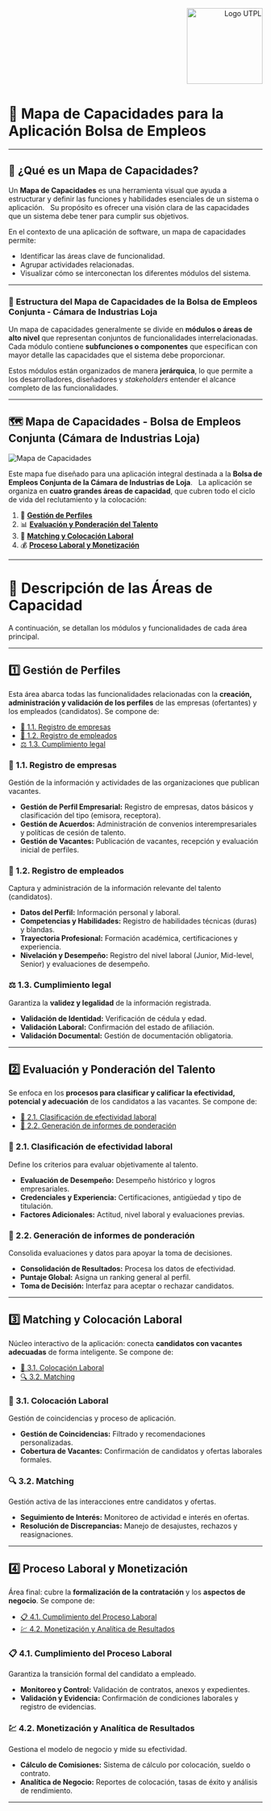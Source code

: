 <p align="right">
  <img src="https://i.postimg.cc/13qQdqZs/utpllogo.png" alt="Logo UTPL" width="150"/>
</p>

# 💼 **Mapa de Capacidades para la Aplicación Bolsa de Empleos**

---

## 🧭 ¿Qué es un Mapa de Capacidades?

Un **Mapa de Capacidades** es una herramienta visual que ayuda a estructurar y definir las funciones y habilidades esenciales de un sistema o aplicación.  
Su propósito es ofrecer una visión clara de las capacidades que un sistema debe tener para cumplir sus objetivos.

En el contexto de una aplicación de software, un mapa de capacidades permite:
- Identificar las áreas clave de funcionalidad.  
- Agrupar actividades relacionadas.  
- Visualizar cómo se interconectan los diferentes módulos del sistema.  

---

### 🧩 **Estructura del Mapa de Capacidades de la Bolsa de Empleos Conjunta - Cámara de Industrias Loja**

Un mapa de capacidades generalmente se divide en **módulos o áreas de alto nivel** que representan conjuntos de funcionalidades interrelacionadas.  
Cada módulo contiene **subfunciones o componentes** que especifican con mayor detalle las capacidades que el sistema debe proporcionar.

Estos módulos están organizados de manera **jerárquica**, lo que permite a los desarrolladores, diseñadores y *stakeholders* entender el alcance completo de las funcionalidades.

---

## 🗺️ **Mapa de Capacidades - Bolsa de Empleos Conjunta (Cámara de Industrias Loja)**

![Mapa de Capacidades](https://github.com/user-attachments/assets/b83c1264-166c-4227-b827-d8cb422077d5)

Este mapa fue diseñado para una aplicación integral destinada a la **Bolsa de Empleos Conjunta de la Cámara de Industrias de Loja**.  
La aplicación se organiza en **cuatro grandes áreas de capacidad**, que cubren todo el ciclo de vida del reclutamiento y la colocación:

1. 🧾 [**Gestión de Perfiles**](#1️⃣-gestión-de-perfiles)  
2. 📊 [**Evaluación y Ponderación del Talento**](#2️⃣-evaluación-y-ponderación-del-talento)  
3. 🤝 [**Matching y Colocación Laboral**](#3️⃣-matching-y-colocación-laboral)  
4. 💰 [**Proceso Laboral y Monetización**](#4️⃣-proceso-laboral-y-monetización)

---

# 🧱 **Descripción de las Áreas de Capacidad**

A continuación, se detallan los módulos y funcionalidades de cada área principal.

---

## 1️⃣ **Gestión de Perfiles**

Esta área abarca todas las funcionalidades relacionadas con la **creación, administración y validación de los perfiles** de las empresas (ofertantes) y los empleados (candidatos). Se compone de:

* [🏢 1.1. Registro de empresas](#-11-registro-de-empresas)
* [👤 1.2. Registro de empleados](#-12-registro-de-empleados)
* [⚖️ 1.3. Cumplimiento legal](#-13-cumplimiento-legal)

### 🏢 1.1. Registro de empresas
Gestión de la información y actividades de las organizaciones que publican vacantes.

- **Gestión de Perfil Empresarial:** Registro de empresas, datos básicos y clasificación del tipo (emisora, receptora).  
- **Gestión de Acuerdos:** Administración de convenios interempresariales y políticas de cesión de talento.  
- **Gestión de Vacantes:** Publicación de vacantes, recepción y evaluación inicial de perfiles.

### 👤 1.2. Registro de empleados
Captura y administración de la información relevante del talento (candidatos).

- **Datos del Perfil:** Información personal y laboral.  
- **Competencias y Habilidades:** Registro de habilidades técnicas (duras) y blandas.  
- **Trayectoria Profesional:** Formación académica, certificaciones y experiencia.  
- **Nivelación y Desempeño:** Registro del nivel laboral (Junior, Mid-level, Senior) y evaluaciones de desempeño.

### ⚖️ 1.3. Cumplimiento legal
Garantiza la **validez y legalidad** de la información registrada.

- **Validación de Identidad:** Verificación de cédula y edad.  
- **Validación Laboral:** Confirmación del estado de afiliación.  
- **Validación Documental:** Gestión de documentación obligatoria.

---

## 2️⃣ **Evaluación y Ponderación del Talento**

Se enfoca en los **procesos para clasificar y calificar la efectividad, potencial y adecuación** de los candidatos a las vacantes. Se compone de:

* [🧮 2.1. Clasificación de efectividad laboral](#-21-clasificación-de-efectividad-laboral)
* [📑 2.2. Generación de informes de ponderación](#-22-generación-de-informes-de-ponderación)

### 🧮 2.1. Clasificación de efectividad laboral
Define los criterios para evaluar objetivamente al talento.

- **Evaluación de Desempeño:** Desempeño histórico y logros empresariales.  
- **Credenciales y Experiencia:** Certificaciones, antigüedad y tipo de titulación.  
- **Factores Adicionales:** Actitud, nivel laboral y evaluaciones previas.

### 📑 2.2. Generación de informes de ponderación
Consolida evaluaciones y datos para apoyar la toma de decisiones.

- **Consolidación de Resultados:** Procesa los datos de efectividad.  
- **Puntaje Global:** Asigna un ranking general al perfil.  
- **Toma de Decisión:** Interfaz para aceptar o rechazar candidatos.

---

## 3️⃣ **Matching y Colocación Laboral**

Núcleo interactivo de la aplicación: conecta **candidatos con vacantes adecuadas** de forma inteligente. Se compone de:

* [💼 3.1. Colocación Laboral](#-31-colocación-laboral)
* [🔍 3.2. Matching](#-32-matching)

### 💼 3.1. Colocación Laboral
Gestión de coincidencias y proceso de aplicación.

- **Gestión de Coincidencias:** Filtrado y recomendaciones personalizadas.  
- **Cobertura de Vacantes:** Confirmación de candidatos y ofertas laborales formales.

### 🔍 3.2. Matching
Gestión activa de las interacciones entre candidatos y ofertas.

- **Seguimiento de Interés:** Monitoreo de actividad e interés en ofertas.  
- **Resolución de Discrepancias:** Manejo de desajustes, rechazos y reasignaciones.

---

## 4️⃣ **Proceso Laboral y Monetización**

Área final: cubre la **formalización de la contratación** y los **aspectos de negocio**. Se compone de:

* [📋 4.1. Cumplimiento del Proceso Laboral](#-41-cumplimiento-del-proceso-laboral)
* [💹 4.2. Monetización y Analítica de Resultados](#-42-monetización-y-analítica-de-resultados)

### 📋 4.1. Cumplimiento del Proceso Laboral
Garantiza la transición formal del candidato a empleado.

- **Monitoreo y Control:** Validación de contratos, anexos y expedientes.  
- **Validación y Evidencia:** Confirmación de condiciones laborales y registro de evidencias.

### 💹 4.2. Monetización y Analítica de Resultados
Gestiona el modelo de negocio y mide su efectividad.

- **Cálculo de Comisiones:** Sistema de cálculo por colocación, sueldo o contrato.  
- **Analítica de Negocio:** Reportes de colocación, tasas de éxito y análisis de rendimiento.

---

